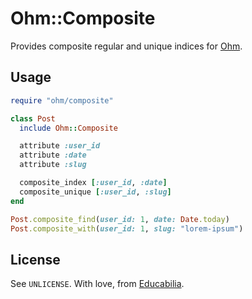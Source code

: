 Ohm::Composite
==============

Provides composite regular and unique indices for [Ohm][1].

Usage
-----

```ruby
require "ohm/composite"

class Post
  include Ohm::Composite

  attribute :user_id
  attribute :date
  attribute :slug

  composite_index [:user_id, :date]
  composite_unique [:user_id, :slug]
end

Post.composite_find(user_id: 1, date: Date.today)
Post.composite_with(user_id: 1, slug: "lorem-ipsum")
```

License
-------

See `UNLICENSE`. With love, from [Educabilia](http://educabilia.com).

[1]: https://github.com/soveran/ohm
